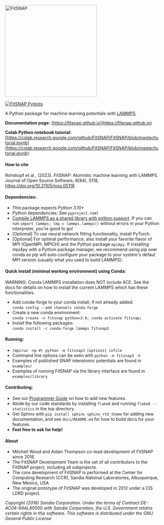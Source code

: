 <!----------------BEGIN-HEADER------------------------------------>

<img width="300" alt="FitSNAP" src="https://github.com/FitSNAP/FitSNAP/blob/master/docs/images/FitSNAP.png">


[![FitSNAP Pytests](https://github.com/FitSNAP/FitSNAP/actions/workflows/pytests.yaml/badge.svg?branch=master)](https://github.com/FitSNAP/FitSNAP/actions/workflows/pytests.yaml)

A Python package for machine learning potentials with [LAMMPS](https://github.com/lammps/lammps).

**Documentation page:** [https://fitsnap.github.io](https://fitsnap.github.io)

**Colab Python notebook tutorial:** [https://colab.research.google.com/github/FitSNAP/FitSNAP/blob/master/tutorial.ipynb](https://colab.research.google.com/github/FitSNAP/FitSNAP/blob/master/tutorial.ipynb)

#### How to cite 
Rohskopf et al., (2023). FitSNAP: Atomistic machine learning with LAMMPS. Journal of Open Source Software, 8(84), 5118, https://doi.org/10.21105/joss.05118

#### Dependencies:

* This package expects Python 3.10+ 
* Python dependencies: See `pyproject.toml`
* [Compile LAMMPS as a shared library with python support](https://docs.lammps.org/Python_head.html). 
If you can run `import lammps; lmp = lammps.lammps()` without errors in your Python interpreter, 
you're good to go!
* [Optional] To use neural network fitting functionality, install PyTorch. 
* [Optional] For optimal performance, also install your favorite flavor of MPI (OpenMPI, MPICH) and 
the Python package `mpi4py`. If installing mpi4py with a Python package manager, we recommend using 
pip over conda as pip will auto-configure your package to your system's defaut MPI version 
(usually what you used to build LAMMPS).

#### Quick install (minimal working environment) using Conda:

WARNING: Conda LAMMPS installation does NOT include ACE. See the docs for details on how to install the current LAMMPS which has these functionalities.

* Add conda-forge to your conda install, if not already added:\
    `conda config --add channels conda-forge` 
* Create a new conda environment:\
    `conda create -n fitsnap python=3.9; conda activate fitsnap;`
* Install the following packages:\
    `conda install -c conda-forge lammps fitsnap3`

#### Running:

* `(mpirun -np #) python -m fitsnap3 [options] infile`
* Command line options can be seen with `python -m fitsnap3 -h`
* Examples of published SNAP interatomic potentials are found in `examples/`
* Examples of running FitSNAP via the library interface are found in `examples/library`

#### Contributing:

* See our [Programmer Guide](https://fitsnap.github.io/Executable.html) on how to add new features.
* Abide by our code standards by installing `flake8` and running `flake8 --statistics` in the top 
directory.
* Get Sphinx with `pip install sphinx sphinx_rtd_theme` for adding new documentation, and see `docs/README.md` 
for how to build docs for your features. 
* **Feel free to ask for help!**

#### About
* Mitchell Wood and Aidan Thompson co-lead development of FitSNAP since 2016.
* The FitSNAP Development Team is the set of all contributors to the FitSNAP project, including all subprojects.
* The core development of FitSNAP is performed at the Center for Computing Research (CCR), Sandia National Laboratories, Albuquerque, New Mexico, USA 
* The original prototype of FitSNAP was developed in 2012 under a CIS LDRD project.

_Copyright (2016) Sandia Corporation. Under the terms of Contract DE-AC04-94AL85000 with Sandia Corporation, the U.S. Government retains certain rights in this software. This software is distributed under the GNU General Public License_
